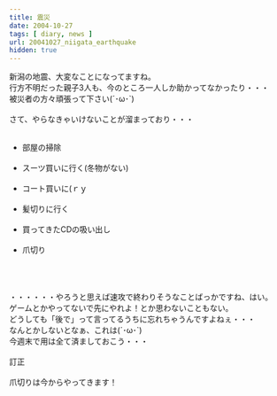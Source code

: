 ```yaml
---
title: 震災
date: 2004-10-27
tags: [ diary, news ]
url: 20041027_niigata_earthquake
hidden: true
---
```

新潟の地震、大変なことになってますね。<br />
行方不明だった親子3人も、今のところ一人しか助かってなかったり・・・<br />
被災者の方々頑張って下さい(´･ω･`)<br />
<br />
さて、やらなきゃいけないことが溜まっており・・・<br />
<ul><br />
<li>部屋の掃除</li><br />
<li>スーツ買いに行く(冬物がない)</li><br />
<li>コート買いに(ｒｙ</li><br />
<li>髪切りに行く</li><br />
<li>買ってきたCDの吸い出し</li><br />
<li>爪切り</li><br />
</ul><br />
<br />
・・・・・・やろうと思えば速攻で終わりそうなことばっかですね、はい。<br />
ゲームとかやってないで先にやれよ！とか思わないこともない。<br />
どうしても「後で」って言ってるうちに忘れちゃうんですよねぇ・・・<br />
なんとかしないとなぁ、これは(´･ω･`)<br />
今週末で用は全て済ましておこう・・・<br />
<br />
訂正<br />
<br />
爪切りは今からやってきます！
